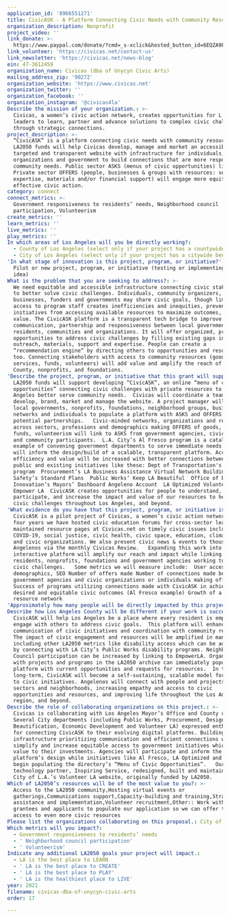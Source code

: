 ```yaml
---
application_id: '8966551271'
title: CivicASK - A Platform Connecting Civic Needs with Community Resources
organization_description: Nonprofit
project_video: ''
link_donate: >-
  https://www.paypal.com/donate/?cmd=_s-xclick&hosted_button_id=6EQZA9FYAFAH2&source=url
link_volunteer: 'https://civicas.net/contact-us'
link_newsletter: 'https://civicas.net/news-blog'
ein: 47-3612459
organization_name: Civicas (dba of Unycyn Civic Arts)
mailing_address_zip: '90272'
organization_website: 'https://www.civicas.net'
organization_twitter: ''
organization_facebook: ''
organization_instagram: '@civicas4la'
Describe the mission of your organization.: >-
  Civicas, a women’s civic action network, creates opportunities for L.A.
  leaders to learn, partner and advance solutions to complex civic challenges
  through strategic connections.
project_description: >-
  “CivicASK” is a platform connecting civic needs with community resources. 
  LA2050 funds will help Civicas develop, manage and market an accessible,
  targeted and transparent website with infrastructure for individuals,
  organizations and government to build connections that are more responsive to
  community needs. Public sector ASKS (menus of civic opportunities) linked with
  Private sector OFFERS (people, businesses & groups with resources: services,
  expertise, materials and/or financial support) will engage more equitable,
  effective civic action.
category: connect
connect_metrics: >-
  Government responsiveness to residents’ needs, Neighborhood council
  participation, Volunteerism
create_metrics: ''
learn_metrics: ''
live_metrics: ''
play_metrics: ''
In which areas of Los Angeles will you be directly working?:
  - County of Los Angeles (select only if your project has a countywide benefit)
  - City of Los Angeles (select only if your project has a citywide benefit)
'In what stage of innovation is this project, program, or initiative?': >-
  Pilot or new project, program, or initiative (testing or implementing a new
  idea)
What is the problem that you are seeking to address?: >-
  We need equitable and accessible infrastructure connecting civic stakeholders
  to better solve civic challenges. Individuals, community organizers, experts,
  businesses, funders and governments may share civic goals, though limited
  access to program staff creates inefficiencies and inequities, preventing
  initiatives from accessing available resources to maximize outcomes, scale and
  value. The CivicASK platform is a transparent tech bridge to improve
  communication, partnership and responsiveness between local governments,
  residents, communities and organizations. It will offer organized, prioritized
  opportunities to address civic challenges by filling existing gaps in
  outreach, materials, support and expertise. People can create a
  “recommendation engine” by directing others to opportunities and resources
  too. Connecting stakeholders with access to community resources (goods,
  services, funds, volunteers) will add value and amplify the reach of our City,
  County, nonprofits, and foundations.
'Describe the project, program, or initiative that this grant will support to address the problem identified.': >-
  LA2050 funds will support developing “CivicASK”, an online “menu of civic
  opportunities” connecting civic challenges with private resources to help Los
  Angeles better serve community needs.  Civicas will coordinate a team to
  develop, brand, market and manage the website. A project manager will engage
  local governments, nonprofits, foundations, neighborhood groups, businesses,
  networks and individuals to populate a platform with ASKS and OFFERS for
  potential partnerships.   Civic-minded networks, organizations and residents
  across sectors, professions and demographics making OFFERS of goods, services,
  funds, volunteerism will link to ASKS from government agencies, civic networks
  and community participants.  L.A. City’s Al Fresco program is a catalytic
  example of convening government departments to serve immediate needs which
  will inform the design/build of a scalable, transparent platform. Access,
  efficiency and value will be increased with better connections between the
  public and existing initiatives like these: Dept of Transportation's Al Fresco
  program  Procurement’s LA Business Assistance Virtual Network Building &
  Safety’s Standard Plans  Public Works’ Keep LA Beautiful  Office of Budget and
  Innovation’s Mayors’ Dashboard Angeleno Account  LA Optimized Volunteer LA
  Empower LA  CivicASK creates opportunities for people to understand, actively
  participate, and increase the impact and value of our resources to help solve
  civic challenges throughout Los Angeles, and beyond.
'What evidence do you have that this project, program, or initiative is or will be successful, and how will you define and measure success?': >-
  CivicASK is a pilot project of Civicas, a women’s civic action network. For
  four years we have hosted civic education forums for cross-sector leaders and
  maintained resource pages at Civicas.net on timely civic issues including
  COVID-19, social justice, civic health, civic space, education, climate change
  and civic organizations. We also present civic news & events to thousands of
  Angelenos via the monthly Civicas Review.   Expanding this work into an
  interactive platform will amplify our reach and impact while linking more
  residents, nonprofits, foundations and government agencies working to address
  civic challenges.   Some metrics we will measure include:  User access,
  demographics, SEO Number of offers made Number of connections made between
  government agencies and civic organizations or individuals making offers
  Success of programs utilizing connections made with CivicASK in achieving
  desired and equitable civic outcomes (Al Fresco example) Growth of a regional
  resource network
'Approximately how many people will be directly impacted by this project, program, or initiative?': '300'
Describe how Los Angeles County will be different if your work is successful.: >-
  CivicASK will help Los Angeles be a place where every resident is empowered to
  engage with others to address civic goals.  This platform will enhance
  communication of civic initiatives and coordination with community resources.
  The impact of civic engagement and resources will be amplified in many areas
  including other LA2050 metrics like disability access which can be addressed
  by connecting with LA City’s Public Works disability programs. Neighborhood
  Council participation can be increased by linking to EmpowerLA. Organizations
  with projects and programs in the LA2050 archive can immediately populate the
  platform with current opportunities and requests for resources.  In the
  long-term, CivicASK will become a self-sustaining, scalable model for access
  to civic initiatives. Angelenos will connect with people and projects across
  sectors and neighborhoods, increasing empathy and access to civic
  opportunities and resources, and improving life throughout the Los Angeles
  region, and beyond.
Describe the role of collaborating organizations on this project.: >-
  Civicas is collaborating with Los Angeles Mayor’s Office and County of L.A.
  Several City departments (including Public Works, Procurement, Design,
  Beautification, Economic Development and Volunteer LA) expressed enthusiasm
  for connecting CivicASK to their evolving digital platforms. Building
  infrastructure prioritizing communication and efficient connections will
  simplify and increase equitable access to government initiatives which adds
  value to their investments. Agencies will participate and inform the
  platform’s design while initiatives like Al Fresco, LA Optimized and LA n Sync
  begin populating the directory’s “Menu of Civic Opportunities”.   Our
  technology partner, Inspiring Service, redesigned, built and maintains the
  City of L.A.’s Volunteer LA website, originally funded by LA2050.
Which of LA2050’s resources will be of the most value to you?: >-
  Access to the LA2050 community,Hosting virtual events or
  gatherings,Communications support,Capacity-building and training,Strategy
  assistance and implementation,Volunteer recruitment,Other:: Work with LA2050
  grantees and applicants to populate our application so we can offer them
  access to even more civic resources 
Please list the organizations collaborating on this proposal.: City of LA Mayor's Office Inspiring Service
Which metrics will you impact?:
  - Government responsiveness to residents’ needs
  - ' Neighborhood council participation'
  - ' Volunteerism'
Indicate any additional LA2050 goals your project will impact.:
  - LA is the best place to LEARN
  - ' LA is the best place to CREATE'
  - ' LA is the best place to PLAY'
  - ' LA is the healthiest place to LIVE'
year: 2021
filename: civicas-dba-of-unycyn-civic-arts
order: 17

---
```

